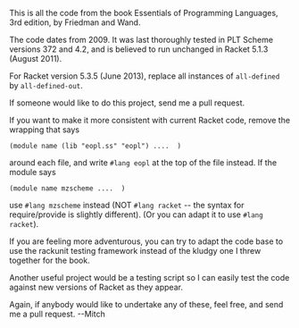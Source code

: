 This is all the code from the book Essentials of Programming
Languages, 3rd edition, by Friedman and Wand.

The code dates from 2009.  It was last thoroughly tested in PLT Scheme
versions 372 and 4.2, and is believed to run unchanged in Racket 5.1.3
(August 2011).

For Racket version 5.3.5 (June 2013), replace all instances of
`all-defined` by `all-defined-out`.

If someone would like to do this project, send me a pull request.

If you want to make it more consistent with current Racket code,
remove the wrapping that says 
```
(module name (lib "eopl.ss" "eopl") ....  )
```
around each file, and write `#lang eopl` at the top of the file
instead. If the module says 
```
(module name mzscheme ....  )
```

use `#lang mzscheme` instead (NOT `#lang racket` -- the syntax for
require/provide is slightly different).  (Or you can adapt it to use `#lang racket`).

If you are feeling more adventurous, you can try to adapt the code
base to use the rackunit testing framework instead of the kludgy one I
threw together for the book. 

Another useful project would be a testing script so I can easily test the
code against new versions of Racket as they appear.

Again, if anybody would like to undertake any of these, feel free, and
send me a pull request.  --Mitch

